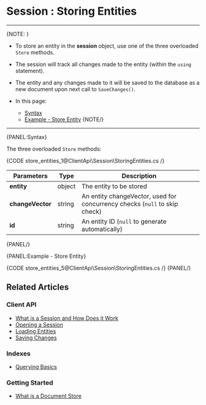 # Session : Storing Entities
---
{NOTE: }

* To store an entity in the **session** object, use one of the three overloaded `Store` methods.

* The session will track all changes made to the entity (within the `using` statement).

* The entity and any changes made to it will be saved to the database as a new document upon next call to `SaveChanges()`.

* In this page:
  * [Syntax](../../client-api/session/storing-entities#syntax)
  * [Example - Store Entity](../../client-api/session/storing-entities#example---store-entity)
{NOTE/}

---
{PANEL:Syntax}

The three overloaded `Store` methods:

{CODE store_entities_1@ClientApi\Session\StoringEntities.cs /}

| Parameters | Type | Description |
| --- | --- | --- |
| **entity** | object | The entity to be stored |
| **changeVector** | string | An entity changeVector, used for concurrency checks (`null` to skip check) |
| **id** | string | An entity ID (`null` to generate automatically) |
{PANEL/}

{PANEL:Example - Store Entity}

{CODE store_entities_5@ClientApi\Session\StoringEntities.cs /}
{PANEL/}

## Related Articles

### Client API

- [What is a Session and How Does it Work](../../client-api/session/what-is-a-session-and-how-does-it-work) 
- [Opening a Session](../../client-api/session/opening-a-session)
- [Loading Entities](../../client-api/session/loading-entities)
- [Saving Changes](../../client-api/session/saving-changes)

### Indexes

- [Querying Basics](../../indexes/querying/basics)

### Getting Started

- [What is a Document Store](../../client-api/what-is-a-document-store)
